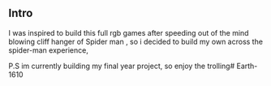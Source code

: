 

## Intro
I was inspired to build this full rgb games after speeding out of the mind blowing cliff hanger of Spider man , so i decided to build my own across the spider-man experience,

P.S im currently building my final year project, so enjoy the trolling#   E a r t h - 1 6 1 0 
 
 